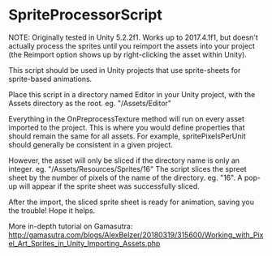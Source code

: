 # SpriteProcessorScript

NOTE: Originally tested in Unity 5.2.2f1. Works up to 2017.4.1f1, but doesn't actually process the sprites until you reimport the assets into your project (the Reimport option shows up by right-clicking the asset within Unity).

This script should be used in Unity projects that use sprite-sheets for sprite-based animations.

Place this script in a directory named Editor in your Unity project, with the Assets directory as the root. eg. "/Assets/Editor"

Everything in the OnPreprocessTexture method will run on every asset imported to the project.
This is where you would define properties that should remain the same for all assets. For example, spritePixelsPerUnit should generally be consistent in a given project.

However, the asset will only be sliced if the directory name is only an integer. eg. "/Assets/Resources/Sprites/16"
The script slices the spreet sheet by the number of pixels of the name of the directory. eg. "16".
A pop-up will appear if the sprite sheet was successfully sliced.

After the import, the sliced sprite sheet is ready for animation, saving you the trouble! Hope it helps.

More in-depth tutorial on Gamasutra:
http://gamasutra.com/blogs/AlexBelzer/20180319/315600/Working_with_Pixel_Art_Sprites_in_Unity_Importing_Assets.php
